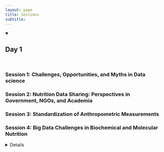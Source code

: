 ```yaml
---
layout: page
title: Sessions 
subtitle: 
---
```


<details open>
  <summary><h2>Day 1</h2></summary>
<br>
  <summary>
    <h3>Session 1: Challenges, Opportunities, and Myths in Data science</h3>
  </summary>
  <summary>
    <h3>Session 2: Nutrition Data Sharing: Perspectives in Government, NGOs, and Academia</h3>
  </summary>
  <summary>
    <h3>Session 3: Standardization of Anthropometric Measurements</h3>
  </summary>
  <summary>
    <h3>Session 4: Big Data Challenges in Biochemical and Molecular Nutrition</h3>
  </summary>
</summary>
<details>

All session participants are expected to adhere to the [Tufts University Code of Conduct](https://students.tufts.edu/student-affairs/student-life-policies/code-conduct)
